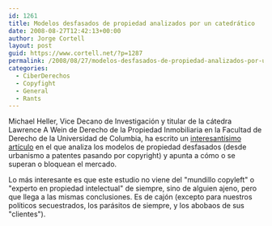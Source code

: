 ```yaml
---
id: 1261
title: Modelos desfasados de propiedad analizados por un catedrático
date: 2008-08-27T12:42:13+00:00
author: Jorge Cortell
layout: post
guid: https://www.cortell.net/?p=1287
permalink: /2008/08/27/modelos-desfasados-de-propiedad-analizados-por-un-catedratico/
categories:
  - CiberDerechos
  - Copyfight
  - General
  - Rants
---
```

Michael Heller, Vice Decano de Investigación y titular de la cátedra Lawrence A Wein de Derecho de la Propiedad Inmobiliaria en la Facultad de Derecho de la Universidad de Columbia, ha escrito un <a title="enlace a artículo" href="https://changethis.com/49.02.GridlockEconomy" target="_blank">interesantísimo artículo</a> en el que analiza los modelos de propiedad desfasados (desde urbanismo a patentes pasando por copyright) y apunta a cómo o se superan o bloquean el mercado.

Lo más interesante es que este estudio no viene del "mundillo copyleft" o "experto en propiedad intelectual" de siempre, sino de alguien ajeno, pero que llega a las mismas conclusiones. Es de cajón (excepto para nuestros políticos secuestrados, los parásitos de siempre, y los abobaos de sus "clientes").